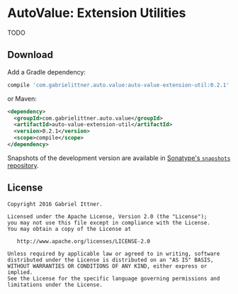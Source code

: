 # AutoValue: Extension Utilities

TODO


## Download

Add a Gradle dependency:

```groovy
compile 'com.gabrielittner.auto.value:auto-value-extension-util:0.2.1'
```

or Maven:
```xml
<dependency>
  <groupId>com.gabrielittner.auto.value</groupId>
  <artifactId>auto-value-extension-util</artifactId>
  <version>0.2.1</version>
  <scope>compile</scope>
</dependency>
```

Snapshots of the development version are available in [Sonatype's `snapshots` repository][snap].

## License


```
Copyright 2016 Gabriel Ittner.

Licensed under the Apache License, Version 2.0 (the "License");
you may not use this file except in compliance with the License.
You may obtain a copy of the License at

   http://www.apache.org/licenses/LICENSE-2.0

Unless required by applicable law or agreed to in writing, software
distributed under the License is distributed on an "AS IS" BASIS,
WITHOUT WARRANTIES OR CONDITIONS OF ANY KIND, either express or implied.
See the License for the specific language governing permissions and
limitations under the License.
```



 [auto]: https://github.com/google/auto
 [snap]: https://oss.sonatype.org/content/repositories/snapshots/

